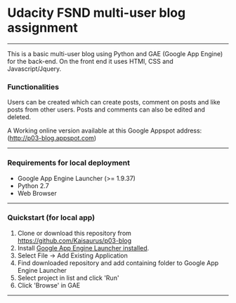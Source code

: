 # Udacity FSND multi-user blog assignment
---
This is a basic multi-user blog using Python and GAE (Google App Engine) for the back-end. On the front end it uses HTMl, CSS and Javascript/Jquery. 

### Functionalities
Users can be created which can create posts, comment on posts and like posts from other users.
Posts and comments can also be edited and deleted.

A  Working online version available at this Google Appspot address: (http://p03-blog.appspot.com)

---

### Requirements for local deployment ###

* Google App Engine Launcher (>= 1.9.37)
* Python 2.7
* Web Browser

---

### Quickstart (for local app) ###

1. Clone or download this repository from https://github.com/Kaisaurus/p03-blog
2. Install [Google App Engine Launcher installed](https://cloud.google.com/appengine/downloads).
3. Select File -> Add Existing Application
4. Find downloaded repository and add containing folder to Google App Engine Launcher
5. Select project in list and click 'Run'
6. Click 'Browse' in GAE

---
